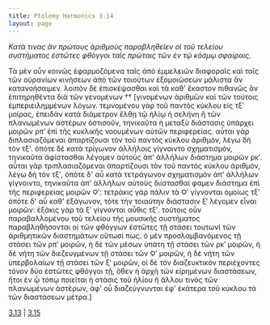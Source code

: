 ```yaml
---
title: Ptolemy Harmonics 3.14
layout: page
---
```




*Κατά τινας ἂν πρώτους ἀριθμοὺς παραβληθεῖεν οἱ τοῦ τελείου συστήματος ἑστῶτες φθόγγοι ταῖς πρώταις τῶν ἐν τῷ κόσμῳ σφαίραις.*

Τὰ μὲν οὖν κοινῶς ἐφαρμοζόμενα ταῖς ἀπὸ ἐμμελειῶν διαφοραῖς καὶ ταῖς τῶν οὐρανίων κινήσεων ἀπὸ τῶν τοιούτων ἐξομοιώσεων μάλιστα ἂν κατανοήσαιμεν. λοιπὸν δὲ ἐπισκέψασθαι καὶ τὰ καθ' ἕκαστον πιθανῶς ἂν ἐπιτηρηθέντα διὰ τῶν γενομένων †† [γινομένων ἀριθμῶν καὶ τῶν τούτοις ἐμπεριειλημμένων λόγων. τεμνομένου γὰρ τοῦ παντὸς κύκλου εἰς τξʹ μοίρας, ἐπειδὰν κατὰ διάμετρον ἔλθῃ τῷ ἡλίῳ ἡ σελήνη ἢ τῶν πλανωμένων ἀστέρων ὁστισοῦν, τηνικαῦτα ἡ μεταξὺ διάστασις ὑπάρχει μοιρῶν ρπʹ ἐπὶ τῆς κυκλικῆς νοουμένων αὐτῶν περιφερείας. αὗται γὰρ διπλασιαζόμεναι ἀπαρτίζουσι τὸν τοῦ παντὸς κύκλου ἀριθμόν, λέγω δὴ τὸν τξʹ. ὁπότε δὲ κατὰ τρίγωνον ἀλλήλοις γίγνοιντο σχηματισμόν, τηνικαῦτα ἀφίστασθαι λέγομεν αὐτοὺς ἀπ' ἀλλήλων διάστημα μοιρῶν ρκʹ. αὗται γὰρ τριπλασιαζόμεναι ἀπαρτίζουσι τὸν τοῦ παντὸς κύκλου ἀριθμόν, λέγω δὴ τὸν τξʹ, ὁπότε δ' αὖ κατὰ τετράγωνον σχηματισμὸν ἀπ' ἀλλήλων γίγνοιντο, τηνικαῦτα ἀπ' ἀλλήλων αὐτοὺς διίστασθαί φαμεν διάστημα ἐπὶ τῆς περιφερείας μοιρῶν Ϙʹ: τετράκις γὰρ πάλιν τὰ Ϙʹ γίγνονται ὁμοίως τξʹ ὁπότε δ' αὖ καθ' ἑξάγωνον, τότε τὴν τοιαύτην διάστασιν ξʹ λέγομεν εἶναι μοιρῶν: ἑξάκις γὰρ τὰ ξʹ γίγνονται αὖθις τξʹ. τούτοις οὖν παραβαλλομένου τοῦ τελείου τῆς μουσικῆς συστήματος παραβληθήσονται οἱ τῶν φθόγγων ἑστῶτες τῇ στάσει τουτωνὶ τῶν ἀριθμητικῶν διαστημάτων οὕτωσί πως. ὁ μὲν προσλαμβανόμενος τῇ στάσει τῶν ρπʹ μοιρῶν, ἡ δὲ τῶν μέσων ὑπάτη τῇ στάσει τῶν ρκʹ μοιρῶν, ἡ δὲ νήτη τῶν διεζευγμένων τῇ στάσει τῶν Ϙʹ μοιρῶν, ἡ δὲ νήτη τῶν ὑπερβολαίων τῇ στάσει τῶν ξʹ μοιρῶν, οἱ δὲ τὸν διαζευκτικὸν περιέχοντες τόνον δύο ἑστῶτες φθόγγοι τῇ, ὅθεν ἡ ἀρχὴ τῶν εἰρημένων διαστάσεων, ἤτοι ἐν ᾧ τόπῳ ποιεῖται ἡ στάσις τοῦ ἡλίου ἢ ἄλλου τινὸς τῶν πλανωμένων ἀστέρων, ἀφ' οὗ διαζεύγνυνται ἐφ' ἑκάτερα τοῦ κύκλου τὰ τῶν διαστάσεων μέτρα.]



[3.13](../3.13/) | [3.15](../3.15/) 

